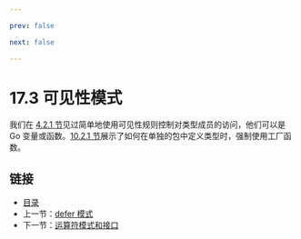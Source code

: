 ```yaml
---

prev: false  

next: false  

---
```


# 17.3 可见性模式

我们在 [4.2.1 节](04.2.md)见过简单地使用可见性规则控制对类型成员的访问，他们可以是 Go 变量或函数。[10.2.1 节](10.2.md)展示了如何在单独的包中定义类型时，强制使用工厂函数。

## 链接

- [目录](directory.md)
- 上一节：[defer 模式](17.2.md)
- 下一节：[运算符模式和接口](17.4.md)